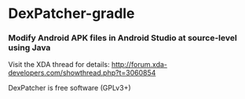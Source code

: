 # DexPatcher-gradle
### Modify Android APK files in Android Studio at source-level using Java

Visit the XDA thread for details:
http://forum.xda-developers.com/showthread.php?t=3060854

DexPatcher is free software (GPLv3+)
